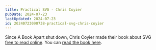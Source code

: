 ```yaml
---
title: Practical SVG - Chris Coyier
pubDate: 2024-07-23
lastUpdated: 2024-07-23
id: 20240723090738-practical-svg-chris-coyier
---
```


Since A Book Apart shut down, Chris Coyier made their book about SVG [free to read online](https://chriscoyier.net/2024/07/22/practical-svg-is-now-free-to-read-online/). You can [read the book here](https://practical-svg.chriscoyier.net/).
